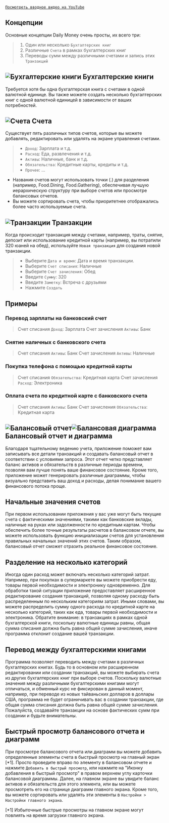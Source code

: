 
[`Посмотреть вводное видео на YouTube`](https://youtu.be/uN3GkA_Afuw)

## Концепции

Основные концепции Daily Money очень просты, их всего три:

> 1. Один или несколько `Бухгалтерских книг`
> 2. Различные `Счета` в рамках бухгалтерских книг
> 3. Переводы сумм между различными счетами и запись этих `Транзакций`

## ![Бухгалтерские книги](icon:///notebook-multiple) Бухгалтерские книги

Требуется хотя бы одна бухгалтерская книга с счетами в одной валютной единице. Вы также можете создать несколько бухгалтерских книг с одной валютной единицей в зависимости от ваших потребностей.

## ![Счета](icon:///bookmark-multiple) Счета

Существует пять различных типов счетов, которые вы можете добавлять, редактировать или удалять на экране управления счетами.

> - `Доход`: Зарплата и т.д.
> - `Расход`: Еда, развлечения и т.д.
> - `Активы`: Наличные, банк и т.д.
> - `Обязательства`: Кредитные карты, кредиты и т.д.
> - `Прочее`: ...

* Названия счетов могут использовать точки (.) для разделения (например, Food.Dining, Food.Gathering), обеспечивая лучшую иерархическую структуру при выборе счетов или просмотре балансовых отчетов.
* Вы можете сортировать счета, чтобы приоритетнее отображались более часто используемые счета.

## ![Транзакции](icon:///receipt) Транзакции 

Когда происходит транзакция между счетами, например, траты, снятие, депозит или использование кредитной карты (например, вы потратили 320 юаней на обед), используйте `Новая транзакция` для создания новой транзакции.
> - Выберите `Дата и время`: Дата и время транзакции.
> - Выберите `Счет списания`: Наличные
> - Выберите `Счет зачисления`: Обед
> - Введите `Сумму`: 320
> - Введите `Заметку`: Встреча с друзьями
> - Нажмите `Создать`

## Примеры

### Перевод зарплаты на банковский счет

> Счет списания `Доход`: Зарплата
> Счет зачисления `Активы`: Банк

### Снятие наличных с банковского счета

> Счет списания `Активы`: Банк
> Счет зачисления `Активы`: Наличные

### Покупка телефона с помощью кредитной карты

> Счет списания `Обязательства`: Кредитная карта
> Счет зачисления `Расход`: Электроника

### Оплата счета по кредитной карте с банковского счета

> Счет списания `Активы`: Банк 
> Счет зачисления `Обязательства`: Кредитная карта

## ![Балансовый отчет](icon:///scale-balance)![Балансовая диаграмма](icon:///chart-pie) Балансовый отчет и диаграмма

Благодаря тщательному ведению учета, приложение поможет вам записывать все детали транзакций и создавать балансовый отчет в соответствии с условиями запроса. Этот отчет четко представляет баланс активов и обязательств в различные периоды времени, позволяя вам лучше понять ваше финансовое состояние. Кроме того, приложение может генерировать различные диаграммы, чтобы визуально представить ваш доход и расходы, делая понимание вашего финансового потока проще.

## Начальные значения счетов

При первом использовании приложения у вас уже могут быть текущие счета с фактическими значениями, такими как банковские вклады, наличные на руках или задолженности по кредитным картам. Чтобы обеспечить более точные результаты расчетов в балансовом отчете, вы можете использовать функцию инициализации счетов для установления правильных начальных значений этих счетов. Таким образом, балансовый отчет сможет отразить реальное финансовое состояние.

## Разделение на несколько категорий

Иногда один расход может включать несколько категорий затрат. Например, при покупках в супермаркете вы можете приобрести еду, товары первой необходимости и электронику одновременно. Для обработки такой ситуации приложение предоставляет расширенное редактирование создания транзакций, позволяя одному расходу быть распределенным по нескольким категориям затрат. Иными словами, вы можете распределить сумму одного расхода по кредитной карте на несколько категорий, таких как еда, товары первой необходимости и электроника. Обратите внимание: в транзакциях в рамках одной бухгалтерской книги, поскольку валютные единицы равны, общая сумма списания должна быть равна общей сумме зачисления, иначе программа отклонит создание вашей транзакции.

## Перевод между бухгалтерскими книгами

Программа позволяет переводить между счетами в различных бухгалтерских книгах. Будь то в основном или расширенном редактировании или создании транзакций, вы можете выбирать счета из других бухгалтерских книг при выборе счетов. Поскольку валютные значения между различными бухгалтерскими книгами могут отличаться, и обменный курс не фиксирован в данный момент, например, при переводе из новых тайваньских долларов в доллары США, программа не будет ограничивать вас в создании транзакции, где общая сумма списания должна быть равна общей сумме зачисления. Пожалуйста, создавайте транзакции на основе фактических сумм при создании и будьте внимательны.

## Быстрый просмотр балансового отчета и диаграмм

При просмотре балансового отчета или диаграмм вы можете добавить определенные элементы счета в быстрый просмотр на главный экран [*1]. Просто проведите вправо по элементу в балансовом отчете и нажмите `Добавить в быстрый просмотр`, или нажмите на "Иконку добавления в быстрый просмотр" в правом верхнем углу карточки балансовой диаграммы. Далее, на главном экране вы увидите баланс активов и обязательств для этого элемента, или вы можете просмотреть его на странице диаграмм главного экрана. Кроме того, вы можете сортировать или удалять эти элементы в `Настройки > Настройки главного экрана`.

[*1] Избыточные быстрые просмотры на главном экране могут повлиять на время загрузки главного экрана.
